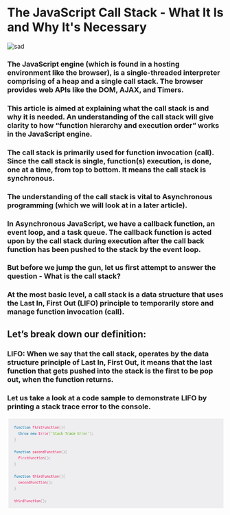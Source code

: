 # The JavaScript Call Stack - What It Is and Why It's Necessary

![sad](https://scriptverse.academy/img/tutorials/js-callback-function.png)

### The JavaScript engine (which is found in a hosting environment like the browser), is a single-threaded interpreter comprising of a heap and a single call stack. The browser provides web APIs like the DOM, AJAX, and Timers.

### This article is aimed at explaining what the call stack is and why it is needed. An understanding of the call stack will give clarity to how “function hierarchy and execution order” works in the JavaScript engine.

### The call stack is primarily used for function invocation (call). Since the call stack is single, function(s) execution, is done, one at a time, from top to bottom. It means the call stack is synchronous.

### The understanding of the call stack is vital to Asynchronous programming (which we will look at in a later article).

### In Asynchronous JavaScript, we have a callback function, an event loop, and a task queue. The callback function is acted upon by the call stack during execution after the call back function has been pushed to the stack by the event loop.

### But before we jump the gun, let us first attempt to answer the question - What is the call stack?

### At the most basic level, a call stack is a data structure that uses the Last In, First Out (LIFO) principle to temporarily store and manage function invocation (call).

## Let’s break down our definition:

### LIFO: When we say that the call stack, operates by the data structure principle of Last In, First Out, it means that the last function that gets pushed into the stack is the first to be pop out, when the function returns.

### Let us take a look at a code sample to demonstrate LIFO by printing a stack trace error to the console.

![d0](img/class10.png)

